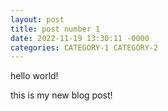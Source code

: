 ```yaml
---
layout: post
title: post number 1
date: 2022-11-19 13:30:11 -0000
categories: CATEGORY-1 CATEGORY-2
---
```


hello world!

this is my new blog post!
